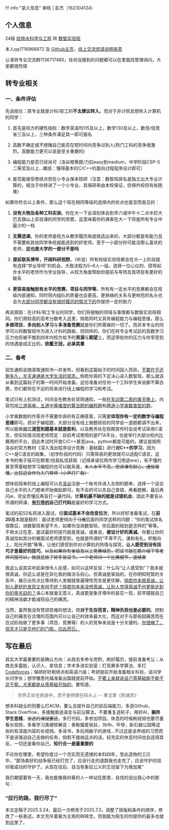 !!! info "录入信息"
    审核 | 彭杰（162304124）
## 个人信息

24级 <u>给排水科学与工程</u> 转 <u>数智实验班</u>

本人qq1716966872 及 [Github主页](https://github.com/155TuT)，<u>线上交流烦请说明来意</u>

认准转专业交流群1136717485，任何没搜到的问题都可以在里面找管理询问，大家都很热情

## 转专业相关

### 一、条件评估

先说结论：原专业就是计科/软工的**不太建议转入**。而对于非计院且想转入计算机的同学：

1. 首先是校方的硬性指标：数学英语均115及以上，数学130及以上，数竞/信竞省三及以上，三种条件满足其一即可报名

2. 高数不确定或不想赌自己能否在短时间内竞争过别人(热门工科的竞争很激烈，高数能力更可以说是至关重要的)

3. 编程能力是否已经尚可（洛谷橙黄题/力扣easy到medium，中学阶段CSP-S二等奖及以上...概括：懂得基本的C/C++的面向过程程序设计即可）

4. 是否能接受卷绩点但在小专业保本校研（注意：数智班排名是独立出大专业计算的，相当于你转进了一个小专业，其保研率由本校保证，但保外校将有些困难）

如果你符合以上条件，那么这个班在相同等级的选择内的优点也是显而易见的：

1. **没有大物及各种工科实验**。你在大一下会深刻体会到早六或中午十二点半赶大巴去旗山上实验课的同学的劳累。这意味着你的课表在大一下将是所有专业中最少的一档

2. **无需选课**。你的老师是校方从教学履历角度挑选出来的，大部分都是有能力且不需要和其他同学争抢就能选到的好老师。至于一小部分你可能没那么喜欢的老师，**这也是大学的一部分不是吗**

3. **提前联系博导，开阔科研视野**。（听说）所有校级实验班都会在大一上阶段就有选择“学业导师”的机会。大致流程为5~6人一组，选择一位心仪的、硕导起步水平的老师作为学业指导，从校方角度帮助你提前与导师及其项目有更好的联系

4. **更容易接触到有水平的竞赛，项目与同学等**。所有有一定水平的竞赛都会在班级内部通知，同时班内组队的质量也会更高，更熟络的关系与更响亮的名头也会为<u>大部分同学都没有很好履历的情况下的</u>你提供一定的助力

再说原因：在计科/软工专业的同学，你们将接触的领域与事情都与数智实验班相同。你们用较高的高考分数考入这里，倘若同时又具有编程能力与编程思维，那么**多做项目**，**多向别人学习**与**多准备竞赛**就是你们所需做的一切了。而非本专业的同学可以将数智班作为进入计科的跳板，但同样的，你们在转专业考试前的高数学习压力也将被平推到四年内校方给予的**资源**与**期望**上，而这带给你的压力与你享受到的待遇是成正比的。**欲戴王冠，必承其重**

### 二、备考

招生通知会随录取通知书一并发布，但看到这篇帖子的时间因人而异。<u>不要在乎还剩多久，半天速通是大学生活的常态。</u>倘若你真的下定决心进入数智班，那么就该从看到这篇帖子的第一时间开始准备。这份准备对任何一个工科学生来说都不算白费，你们都将在不远的将来进行线上编程的学习和考试。

笔试只有上机测试，时间会在教务处官网通知，一般<u>在军训第二周的某天晚上</u>，内容包括<u>三道简单、五道中等难度的算法题的编程题</u>和<u>两道小学奥数类型的题</u>。

小学奥数题的作答并不需要你真的有正确答案，只需要**体现你有一定的数学与编程思维**即可。但对于编程题，大部分没有线上做题经验的同学会一道题都调不出来，所以能做**出三道签到题基本就是胜利**。以及教务处在假期宣传时会说考试采用C语言，但实际情况视老师而定：目前考试使用的是PTA平台，也是举行大部分校内比赛用的平台，因此考试时开放C/C++甚至java，python都是可能的。建议是按照洛谷的官方教材《深入浅出程序设计竞赛 - 基础篇》进行**对C++的学习**，因为C++是C语言的超集，（初学阶段的代码）只需简易的更改就可以适配C语言。这本书的电子版可在群里/找我私信获取（记得承诺仅用作学习用途ww），有不懂的甚至零基础想学习编程的也可以联系我，~~本人水平不高，但讲课有耐心，通俗易懂，比较适合作为入门导师（小声打广告）~~

想体验简单的线上编程可以去[洛谷](https://www.luogu.com.cn/)注册一个账号并进入左侧的题单，选择一个适合自己水平的入门题单开始做起即可。有不会的可以先自己查错，再看题解，最后再问ai，完全弄懂后再盲打一遍代码。**计算机最不缺的就是试错机会**，因此不要盲从所谓的网课，**<u>有引导的</u>自己打代码**是最好的学习方式。

笔试的前52名将进入面试，但**面试基本不会改变位次**，所以好好准备笔试，在**前20**基本就是稳的：面试老师更倾向于~~刁难~~后面的同学这样的问题：“你的笔试排名很靠后，进数智班希望不大，如果你没进数智班，你后面的规划是怎样的”等等。不用太过在意，面试最好的技巧就是真诚，或者说，**被设计好的真诚**。你要让你的真诚恰如其分的被面试老师感受到，也就是所谓的“不卑不亢，谦和有礼，积极向上，阳光开朗”等等。让他们感受到你对计算机的热情与探究，**让人感受到没有技巧才是最好的技巧**。~~以及如果你有省级及以上竞赛经历，把证书放在那介绍下等老师问就可以，我就是放了好多张证书，一个老师问一个比赛细节，遂结束~~

我这么说其实听起来很令人反感，如可以这样反驳：什么叫“让人感受到”？我本就很真诚，你这么说是在异化我的做法与初心。但真诚是笨拙的，在你明知短暂的关系中，展示出优点比等待别人发掘就普遍理性而言是更优解，<u>倘若你本就真诚，让别人更好的发现又有何不好？倘若你本来没想真诚，让别人觉得真诚不也更能达到你的卑劣目的？</u>诛心本就毫无意义，真诚更是象牙塔中的昙花一现，趁早摆脱自己的精神洁癖才能减轻自己的痛苦。

当然，虽然我没有赞颂苦难的想法，但**对于生存而言，精神负担也是必要的**。控制自己的痛苦在合理的范围内可以让自己的效率最大化，而这对于与那些因痛苦而在应试阶段做了更多事（项目，竞赛等）的人的竞争来说是十分关键的。<u>你很棒了，但天才只是见他们的门槛，仅此而已。</u>

## 写在最后

其实大学最重要的是确认方向：从政去多参与党积，刷好履历，提前准备考公；从商去多露脸，认识人、拿信息；学术多进实验室；打竞赛多学算法、多打[Codeforces](https://codeforces.com/)；保研好好刷绩点和英语六级；考研提前开始准备相关科目，该问学长问学长；想学雅思托福准备出国就提前开始。<u>不要上来就说自己零基础能不能干这干那，大家都是从零基础开始的</u>。要知道，

> 世界正处在旅途中，而不是停靠在码头上 -- 果戈里《死魂灵》

想本科就业的则要么打ACM，要么去提升自己的前后端能力，多逛Github，Stack Overflow，多接触普适语言与前沿算法，不要重复造轮子，用好AI，**摒弃学生思维**，~~该逃的课就要逃~~，多打代码，多参加项目。休息的时候刷视频也要尽量看长视频，多看学习类硬核解说：泰勒猫爱丽丝，3b1b，毕导，新石器公园等这些的有深度内容的长视频。多读书，多玩用脑子的游戏...不过这是该养成的习惯而不是该强迫自己去做的任务，倘若不接纳这点的话，较充实的休息时间也会适得其反，一切还是看你自己，**知行合一是最重要的**

不论你在哪里，希望你度过一个充实而无遗憾的本科四年，至此造物的工已毕，“那场美好的战争我已经打完了，应该行走的道路我也走完了，应该守护的信仰我成功的守护了。从现在往后，自当有象征公义的王冠留下为我加冕”

我仍期望着有一天，我也能像我仰慕的人一样站在那里，自信的说出我心中的那句：

### “应行的路，我行尽了”

本文定稿于2025.3.24，最后一次修改于2025.7.3，调整了排版和条件的顺序，修改了一些表述。本文充斥着极为主观的碎碎念，但我能为陌生的你提供的最多也就到这里了。
